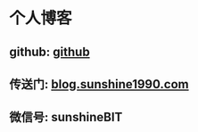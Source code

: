 # 个人博客 
## github: [github](https://github.com/l4503071)
## 传送门: [blog.sunshine1990.com](http://47.110.148.208)
## 微信号: sunshineBIT